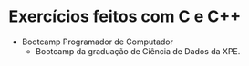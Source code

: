 # Exercícios feitos com C e C++

* Bootcamp Programador de Computador
	* Bootcamp da graduação de Ciência de Dados da XPE.